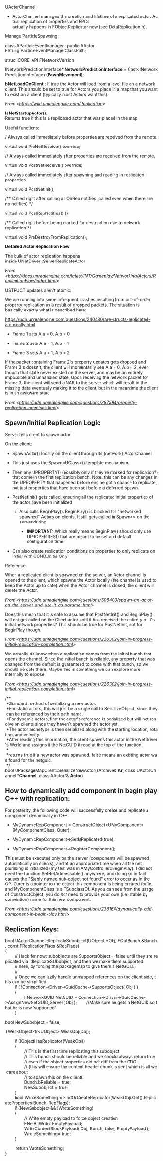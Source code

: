 UActorChannel

- ActorChannel manages the creation and lifetime of a replicated actor. Actual replication of properties and RPCs actually happens in FObjectReplicator now (see DataReplication.h).

Manage ParticleSpawning:

class AParticleEventManager : public AActor  
FString ParticleEventManagerClassPath;

struct CORE_API FNetworkVersion

INetworkPredictionInterface\* **NetworkPredictionInterface** = Cast&lt;INetworkPredictionInterface&gt;(**PawnMovement**);

**bNetLoadOnClient** : If true the Actor will load from a level file on a network client. This should be set to true for Actors you place in a map that you want to exist on a client (typically most Actors want this).

_From &lt;<https://wiki.unrealengine.com/Replication>&gt;_

**IsNetStartupActor()**: Returns true if this is a replicated actor that was placed in the map

Useful functions:

/ Always called immediately before properties are received from the remote.

virtual void PreNetReceive() override;

// Always called immediately after properties are received from the remote.

virtual void PostNetReceive() override;

// Always called immediately after spawning and reading in replicated properties

virtual void PostNetInit();

/\*\* Called right after calling all OnRep notifies (called even when there are no notifies) \*/

virtual void PostRepNotifies() {}

/\*\* Called right before being marked for destruction due to network replication \*/

virtual void PreDestroyFromReplication();

**Detailed Actor Replication Flow**

The bulk of actor replication happens inside UNetDriver::ServerReplicateActor

_From &lt;<https://docs.unrealengine.com/latest/INT/Gameplay/Networking/Actors/ReplicationFlow/index.html>&gt;_

USTRUCT updates aren't atomic:

We are running into some infrequent crashes resulting from out-of-order property replication as a result of dropped packets. The situation is basically exactly what is described here:

<https://udn.unrealengine.com/questions/240480/are-structs-replicated-atomically.html>

- Frame 1 sets A.a = 0, A.b = 0

- Frame 2 sets A.a = 1, A.b = 1

- Frame 3 sets A.a = 1, A.b = 2

If the packet containing Frame 2's property updates gets dropped and Frame 3's doesn't, the client will momentarily see A.a = 0, A.b = 2, even though that state never existed on the server, and may be an entirely impossible and unhandled state. Upon receiving the network packet for Frame 3, the client will send a NAK to the server which will result in the missing data eventually making it to the client, but in the meantime the client is in an awkward state.

_From &lt;<https://udn.unrealengine.com/questions/287584/property-replication-promises.html>&gt;_

## Spawn/Initial Replication Logic

Server tells client to spawn actor

On the client:

- SpawnActor() locally on the client through its (network) ActorChannel

- This just uses the Spawn&lt;UClass&gt;() template mechanism.

- Then any UPROPERTY() (possibly only if they're marked for replication?) that come in the first replication bunch. Note: this can be any changes in the UPROPERTY that happened before engine got a chance to replicate, not just properties that have been set before a deferred spawn.

- PostNetInit() gets called, ensuring all the replicated initial properties of the actor have been initialized

  - Also calls BeginPlay(). BeginPlay() is blocked for "networked spawned" Actors on clients. It still gets called in Spawn&lt;&gt; on the server during

    - **IMPORTANT:** Which really means BeginPlay() should only use UPROPERTIES() that are meant to be set and default configuration time

* Can also create replication conditions on properties to only replicate on initial with COND_InitialOnly

Reference:

When a replicated client is spawned on the server, an Actor channel is opened to the client, which spawns the Actor locally (the channel is used to keep the Actor up to date) when the Actor channel is closed, the client will delete the Actor.

_From &lt;<https://udn.unrealengine.com/questions/306400/spawn-an-actor-on-the-server-and-use-it-as-paramet.html>&gt;_

Does this mean that it is safe to assume that PostNetInit() and BeginPlay() will not get called on the Client actor until it has received the entirety of it's initial network properties? This should be true for PostNetInit, not for BeginPlay though.

_From &lt;<https://udn.unrealengine.com/questions/226302/join-in-progress-initial-replication-completion.html>&gt;_

We actually do know when a replication comes from the initial bunch that opens the channel. Since the initial bunch is reliable, any property that was changed from the default is guaranteed to come with that bunch, so we should be safe there. Maybe this is something we can explore more internally to expose.

_From &lt;<https://udn.unrealengine.com/questions/226302/join-in-progress-initial-replication-completion.html>&gt;_

/\*\*  
 \*Standard method of serializing a new actor.  
 \*For static actors, this will just be a single call to SerializeObject, since they can be referenced by their path name.  
 \*For dynamic actors, first the actor's reference is serialized but will not resolve on clients since they haven't spawned the actor yet.  
 \*The actor archetype is then serialized along with the starting location, rotation, and velocity.  
 \*After reading this information, the client spawns this actor in the NetDriver's World and assigns it the NetGUID it read at the top of the function.  
 \*  
 \*returns true if a new actor was spawned. false means an existing actor was found for the netguid.  
 \*/  
bool UPackageMapClient::SerializeNewActor(FArchive& **Ar**, class UActorChannel \***Channel**, class AActor\*& **Actor**)

## How to dynamically add component in begin play C++ with replication:

For posterity, the following code will successfully create and replicate a component dynamically in C++:

- MyDynamicRepComponent = ConstructObject&lt;UMyComponent&gt;(MyComponentClass, Outer);

- MyDynamicRepComponent-&gt;SetIsReplicated(true);

- MyDynamicRepComponent-&gt;RegisterComponent();

This must be executed only on the server (components will be spawned automatically on clients), and at an appropriate time when all the net plumbing is initialized (my test was in AMyController::BeginPlay). I did not need the function SetNetAddressable() anywhere, and doing so in fact causes the "Stably named sub-object not found" error to occur as in the OP. Outer is a pointer to the object this component is being created for/in, and MyComponentClass is a TSubclassOf. As you can see from the usage of ConstructObject, you do *not* need to provide your own (i.e. stable by convention) name for this new component.

_From &lt;<https://udn.unrealengine.com/questions/236164/dynamically-add-component-in-begin-play.html>&gt;_

## Replication Keys:

bool UActorChannel::ReplicateSubobject(UObject \*Obj, FOutBunch &Bunch, const FReplicationFlags &RepFlags)  
{  
        // Hack for now: subobjects are SupportsObject==false until they are replicated via ::ReplicateSUbobject, and then we make them supported  
        // here, by forcing the packagemap to give them a NetGUID.  
        //  
        // Once we can lazily handle unmapped references on the client side, this can be simplified.  
        if ( !Connection-&gt;Driver-&gt;GuidCache-&gt;SupportsObject( Obj ) )  
        {  
                FNetworkGUID NetGUID = Connection-&gt;Driver-&gt;GuidCache-&gt;AssignNewNetGUID_Server( Obj );        //Make sure he gets a NetGUID so that he is now 'supported'  
        }

bool NewSubobject = false;

TWeakObjectPtr&lt;UObject&gt; WeakObj(Obj);

​        if (!ObjectHasReplicator(WeakObj))  
        {  
                // This is the first time replicating this subobject  
                // This bunch should be reliable and we should always return true  
                // even if the object properties did not diff from the CDO  
                // (this will ensure the content header chunk is sent which is all we care about  
                // to spawn this on the client).  
                Bunch.bReliable = true;  
                NewSubobject = true;  
        }  
        bool WroteSomething = FindOrCreateReplicator(WeakObj).Get().ReplicateProperties(Bunch, RepFlags);  
        if (NewSubobject && !WroteSomething)  
        {  
                // Write empty payload to force object creation  
                FNetBitWriter EmptyPayload;  
                WriteContentBlockPayload( Obj, Bunch, false, EmptyPayload );  
                WroteSomething= true;  
        }

​         return WroteSomething;  
}
